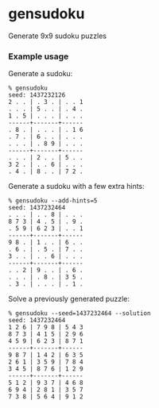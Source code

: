 # gensudoku

Generate 9x9 sudoku puzzles

### Example usage

Generate a sudoku:

```
% gensudoku
seed: 1437232126
2 . . | . 3 . | . . 1
. . . | 5 . . | . 4 .
1 . 5 | . . . | . . .
------+-------+------
. 8 . | . . . | . 1 6
. 7 . | 6 . . | . . .
. . . | . 8 9 | . . .
------+-------+------
. . . | 2 . . | 5 . .
3 2 . | . . 6 | . . .
. 4 . | 8 . . | 7 2 .
```

Generate a sudoku with a few extra hints:

```
% gensudoku --add-hints=5
seed: 1437232464
. . . | . . 8 | . . .
8 7 3 | 4 . 5 | . 9 .
. 5 9 | 6 2 3 | . . 1
------+-------+------
9 8 . | 1 . . | 6 . .
. 6 . | . 5 . | 7 . .
3 . . | . . 6 | . . .
------+-------+------
. . 2 | 9 . . | . 6 .
. . . | . 8 . | 3 5 .
. 3 . | . . . | . 1 .
```

Solve a previously generated puzzle:

```
% gensudoku --seed=1437232464 --solution
seed: 1437232464
1 2 6 | 7 9 8 | 5 4 3
8 7 3 | 4 1 5 | 2 9 6
4 5 9 | 6 2 3 | 8 7 1
------+-------+------
9 8 7 | 1 4 2 | 6 3 5
2 6 1 | 3 5 9 | 7 8 4
3 4 5 | 8 7 6 | 1 2 9
------+-------+------
5 1 2 | 9 3 7 | 4 6 8
6 9 4 | 2 8 1 | 3 5 7
7 3 8 | 5 6 4 | 9 1 2
```
